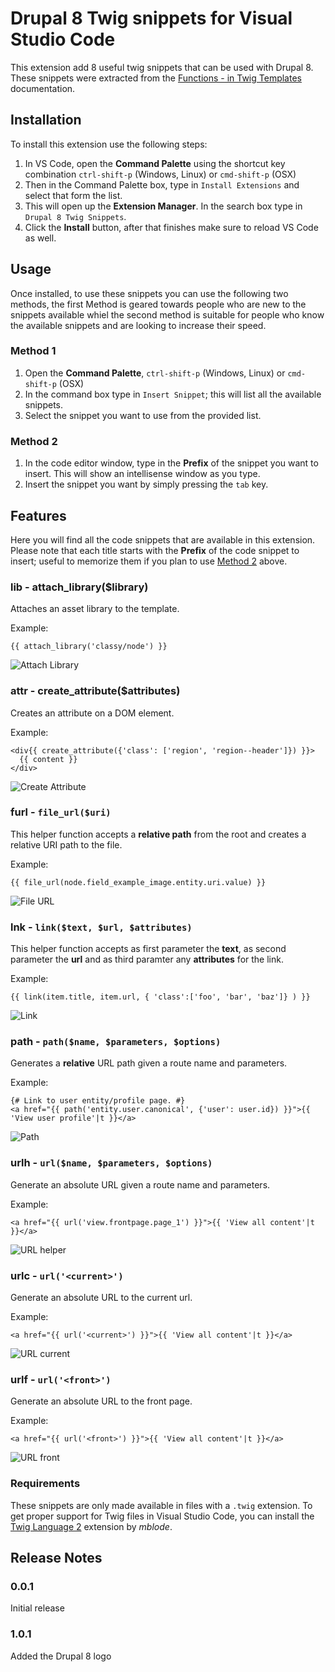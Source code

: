 # Drupal 8 Twig snippets for Visual Studio Code

This extension add 8 useful twig snippets that can be used with Drupal 8. These snippets were extracted from the [Functions - in Twig Templates](https://www.drupal.org/docs/8/theming/twig/functions-in-twig-templates) documentation.

## Installation

To install this extension use the following steps:

1. In VS Code, open the **Command Palette** using the shortcut key combination `ctrl-shift-p` (Windows, Linux) or `cmd-shift-p` (OSX)
1. Then in the Command Palette box, type in `Install Extensions` and select that form the list.
1. This will open up the **Extension Manager**. In the search box type in `Drupal 8 Twig Snippets`.
1. Click the **Install** button, after that finishes make sure to reload VS Code as well.

## Usage

Once installed, to use these snippets you can use the following two methods, the first Method is geared towards people who are new to the snippets available whiel the second method is suitable for people who know the available snippets and are looking to increase their speed.

### Method 1
1. Open the **Command Palette**, `ctrl-shift-p` (Windows, Linux) or `cmd-shift-p` (OSX)
1. In the command box type in `Insert Snippet`; this will list all the available snippets.
1. Select the snippet you want to use from the provided list.

### Method 2
1. In the code editor window, type in the **Prefix** of the snippet you want to insert. This will show an intellisense window as you type.
1. Insert the snippet you want by simply pressing the `tab` key.

## Features

Here you will find all the code snippets that are available in this extension. Please note that each title starts with the **Prefix** of the code snippet to insert; useful to memorize them if you plan to use [Method 2](#Method-2) above.

### lib - attach_library($library)

Attaches an asset library to the template.

Example:
```twig
{{ attach_library('classy/node') }}
```

![Attach Library](images/attach_library.gif "Attach Library Drupal 8 Twig Snippet")

### attr - create_attribute($attributes)

Creates an attribute on a DOM element.

Example:
```twig
<div{{ create_attribute({'class': ['region', 'region--header']}) }}>
  {{ content }}
</div>
```

![Create Attribute](images/create_attribute.gif "Create Attribute Drupal 8 Twig Snippet")

### furl - `file_url($uri)`

This helper function accepts a **relative path** from the root and creates a relative URI path to the file.

Example:
```twig
{{ file_url(node.field_example_image.entity.uri.value) }}
```

![File URL](images/file_url.gif "File URL Drupal 8 Twig Snippet")

### lnk - `link($text, $url, $attributes)`

This helper function accepts as first parameter the **text**, as second parameter the **url** and as third paramter any **attributes** for the link.

Example:
```twig
{{ link(item.title, item.url, { 'class':['foo', 'bar', 'baz']} ) }}
```

![Link](images/link.gif "Link Drupal 8 Twig Snippet")


### path - `path($name, $parameters, $options)`

Generates a **relative** URL path given a route name and parameters.

Example:
```twig
{# Link to user entity/profile page. #}
<a href="{{ path('entity.user.canonical', {'user': user.id}) }}">{{ 'View user profile'|t }}</a>
```

![Path](images/path.gif "Path Drupal 8 Twig Snippet")

### urlh - `url($name, $parameters, $options)`

Generate an absolute URL given a route name and parameters.

Example:
```twig
<a href="{{ url('view.frontpage.page_1') }}">{{ 'View all content'|t }}</a>
```

![URL helper](images/urlh.gif "URL helper Drupal 8 Twig Snippet")

### urlc - `url('<current>')`

Generate an absolute URL to the current url.

Example:
```twig
<a href="{{ url('<current>') }}">{{ 'View all content'|t }}</a>
```

![URL current](images/urlc.gif "URL current Drupal 8 Twig Snippet")

### urlf - `url('<front>')`

Generate an absolute URL to the front page.

Example:
```twig
<a href="{{ url('<front>') }}">{{ 'View all content'|t }}</a>
```

![URL front](images/urlf.gif "URL front Drupal 8 Twig Snippet")

### Requirements

These snippets are only made available in files with a `.twig` extension. To get proper support for Twig files in Visual Studio Code, you can install the [Twig Language 2](https://marketplace.visualstudio.com/items?itemName=mblode.twig-language-2) extension by *mblode*.

## Release Notes

### 0.0.1

Initial release

### 1.0.1

Added the Drupal 8 logo
